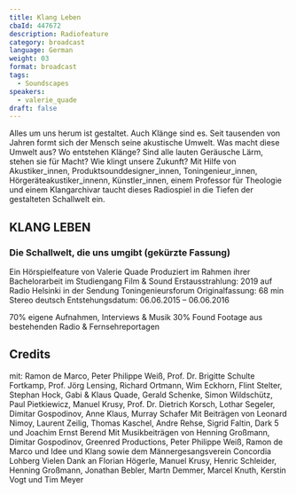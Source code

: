 ```yaml
---
title: Klang Leben
cbaId: 447672
description: Radiofeature
category: broadcast
language: German
weight: 03
format: broadcast
tags:
  - Soundscapes
speakers:
  - valerie_quade
draft: false
---
```

Alles um uns herum ist gestaltet. Auch Klänge sind es. Seit tausenden von Jahren formt sich der Mensch seine akustische Umwelt. Was macht diese Umwelt aus? Wo entstehen Klänge? Sind alle lauten Geräusche Lärm, stehen sie für Macht? Wie klingt unsere Zukunft? Mit Hilfe von Akustiker_innen, Produktsounddesigner_innen, Toningenieur_innen, Hörgeräteakustiker_innenn, Künstler_innen, einem Professor für Theologie und einem Klangarchivar taucht dieses Radiospiel in die Tiefen der gestalteten Schallwelt ein.

## KLANG LEBEN
### Die Schallwelt, die uns umgibt (gekürzte Fassung)
Ein Hörspielfeature von Valerie Quade
Produziert im Rahmen ihrer Bachelorarbeit im Studiengang Film & Sound
Erstausstrahlung: 2019 auf Radio Helsinki in der Sendung Toningenieursforum
Originalfassung: 68 min Stereo deutsch
Entstehungsdatum: 06.06.2015 – 06.06.2016

70% eigene Aufnahmen, Interviews & Musik
30% Found Footage aus bestehenden Radio & Fernsehreportagen

## Credits
mit: Ramon de Marco, Peter Philippe Weiß, Prof. Dr. Brigitte Schulte Fortkamp, Prof. Jörg Lensing, Richard Ortmann, Wim Eckhorn, Flint Stelter, Stephan Hock, Gabi & Klaus Quade, Gerald Schenke, Simon Wildschütz, Paul Pietkiewicz, Manuel Krusy, Prof. Dr. Dietrich Korsch, Lothar Segeler, Dimitar Gospodinov, Anne Klaus, Murray Schafer
Mit Beiträgen von Leonard Nimoy, Laurent Zeilig, Thomas Kaschel, Andre Rehse, Sigrid Faltin, Dark 5 und Joachim Ernst Berend
Mit Musikbeiträgen von Henning Großmann, Dimitar Gospodinov, Greenred Productions, Peter Philippe Weiß, Ramon de Marco und Idee und Klang sowie dem Männergesangsverein Concordia Lohberg
Vielen Dank an Florian Högerle, Manuel Krusy, Henric Schleider, Henning Großmann, Jonathan Bebler, Martn Demmer, Marcel Knuth, Kerstin Vogt und Tim Meyer

